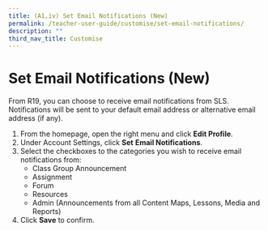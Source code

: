 ```yaml
---
title: (A1,iv) Set Email Notifications (New)
permalink: /teacher-user-guide/customise/set-email-notifications/
description: ""
third_nav_title: Customise
---
```

<h1 id="set-email-notifications-new-">Set Email Notifications (New)</h1>
<p>From R19, you can choose to receive email notifications from SLS. Notifications will be sent to your default email address or alternative email address (if any).</p>
<ol>
<li>From the homepage, open the right menu and click <strong>Edit Profile</strong>.</li>
<li>Under Account Settings, click <strong>Set</strong> <strong>Email Notifications</strong>.</li>
<li>Select the checkboxes to the categories you wish to receive email notifications from:<ul>
<li>Class Group Announcement</li>
<li>Assignment</li>
<li>Forum</li>
<li>Resources</li>
<li>Admin (Announcements from all Content Maps, Lessons, Media and Reports)</li>
</ul>
</li>
<li>Click <strong>Save</strong> to confirm.</li>
</ol>